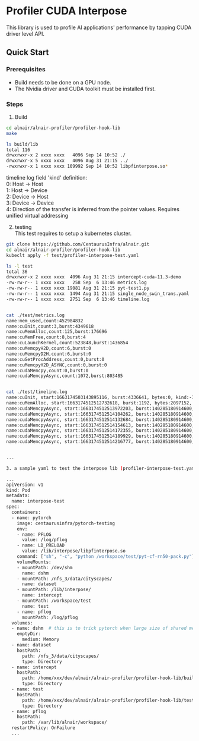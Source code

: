 # Profiler CUDA Interpose 

This library is used to profile AI applications' performance by tapping CUDA driver level API.


## Quick Start

### Prerequisites
* Build needs to be done on a GPU node.
* The Nvidia driver and CUDA toolkit must be installed first.

### Steps

1. Build
```bash
cd alnair/alnair-profiler/profiler-hook-lib
make

ls build/lib
total 116
drwxrwxr-x 2 xxxx xxxx   4096 Sep 14 10:52 ./
drwxrwxr-x 5 xxxx xxxx   4096 Aug 31 21:15 ../
-rwxrwxr-x 1 xxxx xxxx 109992 Sep 14 10:52 libpfinterpose.so*
```

timeline log field 'kind' definition:  
0: Host -> Host  
1: Host -> Device  
2: Device -> Host  
3: Device -> Device  
4: Direction of the transfer is inferred from the pointer values. Requires unified virtual addressing  


2. testing   
This test requires to setup a kubernetes cluster.  

```bash
git clone https://github.com/CentaurusInfra/alnair.git
cd alnair/alnair-profiler/profiler-hook-lib
kubeclt apply -f test/profiler-interpose-test.yaml

ls -l test
total 36
drwxrwxr-x 2 xxxx xxxx  4096 Aug 31 21:15 intercept-cuda-11.3-demo
-rw-rw-r-- 1 xxxx xxxx   258 Sep  6 13:46 metrics.log
-rw-rw-r-- 1 xxxx xxxx 19081 Aug 31 21:15 pyt-test1.py
-rw-rw-r-- 1 xxxx xxxx  1494 Aug 31 21:15 single_node_swin_trans.yaml
-rw-rw-r-- 1 xxxx xxxx  2751 Sep  6 13:46 timeline.log


cat ./test/metrics.log
name:mem_used,count:452984832
name:cuInit,count:3,burst:4349618
name:cuMemAlloc,count:125,burst:176696
name:cuMemFree,count:8,burst:4
name:cuLaunchKernel,count:523848,burst:1436854
name:cuMemcpyH2D,count:6,burst:0
name:cuMemcpyD2H,count:6,burst:0
name:cuGetProcAddress,count:0,burst:0
name:cuMemcpyH2D_ASYNC,count:0,burst:0
name:cudaMemcpy,count:0,burst:0
name:cudaMemcpyAsync,count:1072,burst:803485


cat ./test/timeline.log
name:cuInit, start:1663174503143895116, burst:4336641, bytes:0, kind:-1
name:cuMemAlloc, start:1663174512512732618, burst:1192, bytes:2097152, kind:-1
name:cudaMemcpyAsync, start:1663174512513972203, burst:140285180914600, bytes:3456, kind:1
name:cudaMemcpyAsync, start:1663174512514104262, burst:140285180914600, bytes:128, kind:1
name:cudaMemcpyAsync, start:1663174512514132684, burst:140285180914600, bytes:128, kind:1
name:cudaMemcpyAsync, start:1663174512514154613, burst:140285180914600, bytes:128, kind:1
name:cudaMemcpyAsync, start:1663174512514172355, burst:140285180914600, bytes:128, kind:1
name:cudaMemcpyAsync, start:1663174512514189929, burst:140285180914600, bytes:8, kind:1
name:cudaMemcpyAsync, start:1663174512514216777, burst:140285180914600, bytes:36864, kind:1


...

3. a sample yaml to test the interpose lib (profiler-interpose-test.yaml)

...
apiVersion: v1
kind: Pod
metadata:
  name: interpose-test
spec:
  containers:
  - name: pytorch
    image: centaurusinfra/pytorch-testing
    env:
    - name: PFLOG
      value: /log/pflog    
    - name: LD_PRELOAD
      value: /lib/interpose/libpfinterpose.so    
    command: ["sh", "-c", "python /workspace/test/pyt-cf-rn50-pack.py"]
    volumeMounts:
    - mountPath: /dev/shm
      name: dshm
    - mountPath: /nfs_3/data/cityscapes/
      name: dataset 
    - mountPath: /lib/interpose/
      name: intercept       
    - mountPath: /workspace/test
      name: test       
    - name: pflog
      mountPath: /log/pflog      
  volumes:
  - name: dshm  # this is to trick pytorch when large size of shared memory is needed
    emptyDir:
      medium: Memory
  - name: dataset
    hostPath:
      path: /nfs_3/data/cityscapes/
      type: Directory
  - name: intercept
    hostPath:
      path: /home/xxx/dev/alnair/alnair-profiler/profiler-hook-lib/build/lib
      type: Directory
  - name: test
    hostPath:
      path: /home/xxx/dev/alnair/alnair-profiler/profiler-hook-lib/test
      type: Directory      
  - name: pflog
    hostPath:
      path: /var/lib/alnair/workspace/         
  restartPolicy: OnFailure
  ...